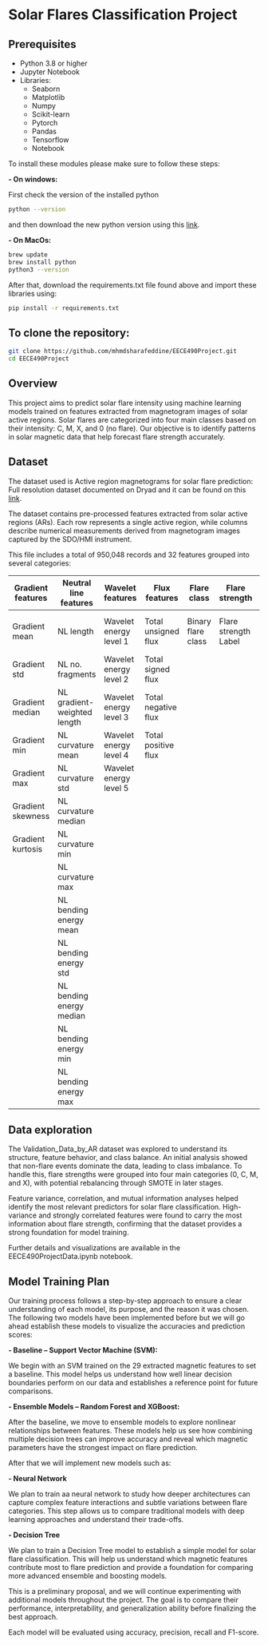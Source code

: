 # Solar Flares Classification Project
## Prerequisites
- Python 3.8 or higher
- Jupyter Notebook
- Libraries:
  - Seaborn
  - Matplotlib
  - Numpy
  - Scikit-learn
  - Pytorch
  - Pandas
  - Tensorflow
  - Notebook

To install these modules please make sure to follow these steps:

**- On windows:**

First check the version of the installed python
  ``` bash
python --version

``` 
and then download the new python version using this [link](https://www.python.org/downloads/).

**- On MacOs:**
``` bash
brew update
brew install python
python3 --version
```

After that, download the requirements.txt file found above and import these libraries using:

```bash
pip install -r requirements.txt
```
## To clone the repository:
```bash
git clone https://github.com/mhmdsharafeddine/EECE490Project.git
cd EECE490Project

```

## Overview
This project aims to predict solar flare intensity using machine learning models trained on features extracted from magnetogram images of solar active regions.
Solar flares are categorized into four main classes based on their intensity: C, M, X, and 0 (no flare).
Our objective is to identify patterns in solar magnetic data that help forecast flare strength accurately.

## Dataset
The dataset used is Active region magnetograms for solar flare prediction: Full resolution dataset documented on Dryad and it can be found on this [link](https://datadryad.org/dataset/doi:10.5061/dryad.dv41ns23n). 

The dataset contains pre-processed features extracted from solar active regions (ARs). Each row represents a single active region, while columns describe numerical measurements derived from magnetogram images captured by the SDO/HMI instrument.

This file includes a total of 950,048 records and 32 features grouped into several categories:

| Gradient features  | Neutral line features         | Wavelet features          | Flux features            | Flare class         | Flare strength  | Image path                |
|--------------------|------------------------------|---------------------------|---------------------------|---------------------|-----------------|---------------------------|
| Gradient mean      | NL length                    | Wavelet energy level 1    | Total unsigned flux       | Binary flare class  | Flare strength Label  | Path to image in dataset  |
| Gradient std       | NL no. fragments             | Wavelet energy level 2    | Total signed flux         |                     |                 |                           |
| Gradient median    | NL gradient-weighted length  | Wavelet energy level 3    | Total negative flux       |                     |                 |                           |
| Gradient min       | NL curvature mean            | Wavelet energy level 4    | Total positive flux       |                     |                 |                           |
| Gradient max       | NL curvature std             | Wavelet energy level 5    |                           |                     |                 |                           |
| Gradient skewness  | NL curvature median          |                           |                           |                     |                 |                           |
| Gradient kurtosis  | NL curvature min             |                           |                           |                     |                 |                           |
|                    | NL curvature max             |                           |                           |                     |                 |                           |
|                    | NL bending energy mean             |                           |                           |                     |                 |                           |
|                    | NL bending energy std        |                           |                           |                     |                 |                           |
|                    | NL bending energy median     |                           |                           |                     |                 |                           |
|                    | NL bending energy min        |                           |                           |                     |                 |                           |
|                    | NL bending energy max        |                           |                           |                     |                 |                           |


## Data exploration

The Validation_Data_by_AR dataset was explored to understand its structure, feature behavior, and class balance. An initial analysis showed that non-flare events dominate the data, leading to class imbalance. To handle this, flare strengths were grouped into four main categories (0, C, M, and X), with potential rebalancing through SMOTE in later stages.

Feature variance, correlation, and mutual information analyses helped identify the most relevant predictors for solar flare classification. High-variance and strongly correlated features were found to carry the most information about flare strength, confirming that the dataset provides a strong foundation for model training.

Further details and visualizations are available in the EECE490ProjectData.ipynb notebook.


## Model Training Plan

Our training process follows a step-by-step approach to ensure a clear understanding of each model, its purpose, and the reason it was chosen. The following two models have been implemented before but we will go ahead establish these models to visualize the accuracies and prediction scores:

**- Baseline – Support Vector Machine (SVM):**

We begin with an SVM trained on the 29 extracted magnetic features to set a baseline. This model helps us understand how well linear decision boundaries perform on our data and establishes a reference point for future comparisons.

**- Ensemble Models – Random Forest and XGBoost:**

After the baseline, we move to ensemble models to explore nonlinear relationships between features. These models help us see how combining multiple decision trees can improve accuracy and reveal which magnetic parameters have the strongest impact on flare prediction.

After that we will implement new models such as:

**- Neural Network**

We plan to train aa neural network to study how deeper architectures can capture complex feature interactions and subtle variations between flare categories. This step allows us to compare traditional models with deep learning approaches and understand their trade-offs.

**- Decision Tree**

We plan to train a Decision Tree model to establish a simple model for solar flare classification. This will help us understand which magnetic features contribute most to flare prediction and provide a foundation for comparing more advanced ensemble and boosting models.


This is a preliminary proposal, and we will continue experimenting with additional models throughout the project. The goal is to compare their performance, interpretability, and generalization ability before finalizing the best approach.

Each model will be evaluated using accuracy, precision, recall and F1-score. 


